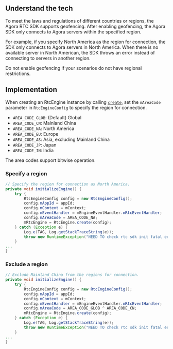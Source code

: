 ## Understand the tech

To meet the laws and regulations of different countries or regions, the Agora RTC SDK supports geofencing. After enabling geofencing, the Agora SDK only connects to Agora servers within the specified region.

For example, if you specify North America as the region for connection, the SDK only connects to Agora servers in North America. When there is no available server in North American, the SDK throws an error instead of connecting to servers in another region.

<div class="alert note">Do not enable geofencing if your scenarios do not have regional restrictions.</div>

## Implementation

When creating an RtcEngine instance by calling [`create`](https://docs-preview.agoralab.co/en/trinity/API%20Reference/java_high_level/classio_1_1agora_1_1rtc2_1_1_rtc_engine.html#afffd4c0d9b799631ed407c5167b6e09a), set the `mAreaCode` parameter in `RtcEngineConfig` to specify the region for connection.

- `AREA_CODE_GLOB`: (Default) Global
- `AREA_CODE_CN`: Mainland China
- `AREA_CODE_NA`: North America
- `AREA_CODE_EU`: Europe
- `AREA_CODE_AS`: Asia, excluding Mainland China
- `AREA_CODE_JP`: Japan
- `AREA_CODE_IN`: India

<div class="alert note">The area codes support bitwise operation.</div>

### Specify a region

```java
// Specify the region for connection as North America.
private void initializeEngine() {
    try {
        RtcEngineConfig config = new RtcEngineConfig();
        config.mAppId = appId;
        config.mContext = mContext;
        config.mEventHandler = mEngineEventHandler.mRtcEventHandler;
        config.mAreaCode = AREA_CODE_NA;
        mRtcEngine = RtcEngine.create(config);
    } catch (Exception e) {
        Log.e(TAG, Log.getStackTraceString(e));
        throw new RuntimeException("NEED TO check rtc sdk init fatal error\n" + Log.getStackTraceString(e));
    }
...
}
```

### Exclude a region

```java
// Exclude Mainland China from the regions for connection.
private void initializeEngine() {
    try {
        RtcEngineConfig config = new RtcEngineConfig();
        config.mAppId = appId;
        config.mContext = mContext;
        config.mEventHandler = mEngineEventHandler.mRtcEventHandler;
        config.mAreaCode = AREA_CODE_GLOB ^ AREA_CODE_CN;
        mRtcEngine = RtcEngine.create(config);
    } catch (Exception e) {
        Log.e(TAG, Log.getStackTraceString(e));
        throw new RuntimeException("NEED TO check rtc sdk init fatal error\n" + Log.getStackTraceString(e));
    }
...
}
```
